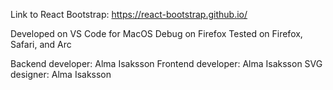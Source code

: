 Link to React Bootstrap:
https://react-bootstrap.github.io/

Developed on VS Code for MacOS
Debug on Firefox
Tested on Firefox, Safari, and Arc

Backend developer: Alma Isaksson
Frontend developer: Alma Isaksson
SVG designer: Alma Isaksson